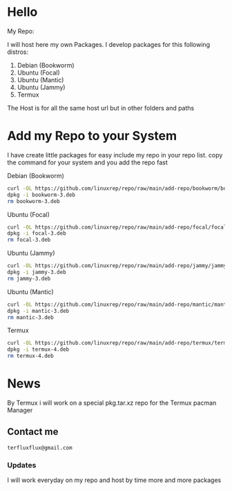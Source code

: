 # Hello
My Repo:

I will host here my own Packages.
I develop packages for this following distros:

1. Debian (Bookworm)
2. Ubuntu (Focal)
3. Ubuntu (Mantic)
4. Ubuntu (Jammy)
5. Termux

The Host is for all the same host url but in other folders and paths

# Add my Repo to your System
I have create little packages for easy include my repo in your repo list.
copy the command for your system and you add the repo fast

Debian (Bookworm)
```bash
curl -OL https://github.com/linuxrep/repo/raw/main/add-repo/bookworm/bookworm-3.deb
dpkg -i bookworm-3.deb
rm bookworm-3.deb
```

Ubuntu (Focal)
```bash
curl -OL https://github.com/linuxrep/repo/raw/main/add-repo/focal/focal-3.deb
dpkg -i focal-3.deb
rm focal-3.deb
```

Ubuntu (Jammy)
```bash
curl -OL https://github.com/linuxrep/repo/raw/main/add-repo/jammy/jammy-3.deb
dpkg -i jammy-3.deb
rm jammy-3.deb
```

Ubuntu (Mantic)
```bash
curl -OL https://github.com/linuxrep/repo/raw/main/add-repo/mantic/mantic-3.deb
dpkg -i mantic-3.deb
rm mantic-3.deb
```

Termux
```bash
curl -OL https://github.com/linuxrep/repo/raw/main/add-repo/termux/termux-4.deb
dpkg -i termux-4.deb
rm termux-4.deb
```

# News

By Termux i will work on a special pkg.tar.xz repo for the Termux pacman Manager

## Contact me

```
terfluxflux@gmail.com
```

### Updates

I will work everyday on my repo and host by time more and more packages


